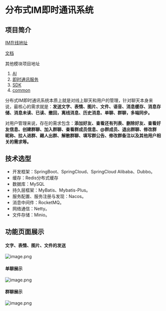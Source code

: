 # **分布式IM即时通讯系统**



## 项目简介

[IM在线地址](http://im.siehun.top)

[文档](https://www.yuque.com/seihun/pax21g)

其他模块项目地址

1. [AI](https://github.com/siehun/y-ai-agent)
2. [即时通讯服务](https://github.com/siehun/y-im-server)
3. [SDK](https://github.com/siehun/y-im-sdk)
4. [common](https://github.com/siehun/y-im-common)

分布式IM即时通讯系统本质上就是对线上聊天和用户的管理，针对聊天本身来说，最核心的需求就是：**发送文字、表情、图片、文件、语音、消息缓存、消息存储、消息未读、已读、撤回，离线消息、历史消息、单聊、群聊，多端同步。**

对用户管理来说，存在的需求包含：**添加好友、查看还有列表、删除好友、查看好友信息、创建群聊、加入群聊、查看群成员信息、@群成员、退出群聊、修改群昵称、拉人进群、踢人出群、解散群聊、填写群公告、修改群备注以及其他用户相关的需求等。**

## 技术选型

- 开发框架：SpringBoot、SpringCloud、SpringCloud Alibaba、Dubbo。
- 缓存：Redis分布式缓存
- 数据库：MySQL
- 持久层框架：MyBatis、Mybatis-Plus。
- 服务配置、服务注册与发现：Nacos。
- 消息中间件：RocketMQ。
- 网络通信：Netty。
- 文件存储：Minio。

## 功能页面展示

#### 文字、表情、图片、文件的发送

![image.png](https://cdn.nlark.com/yuque/0/2025/png/50672796/1752573787753-4b0e5e46-269a-4d54-86f1-d293cbede6f4.png?x-oss-process=image%2Fformat%2Cwebp)

#### 单聊展示

![image.png](https://cdn.nlark.com/yuque/0/2025/png/50672796/1752573686891-cf0aadc3-55ee-425b-acb0-98865cd8dde2.png?x-oss-process=image%2Fformat%2Cwebp)

#### 群聊展示

![image.png](https://cdn.nlark.com/yuque/0/2025/png/50672796/1752573573133-8645b1da-b8e2-4310-b0f3-4a514efe84e9.png?x-oss-process=image%2Fformat%2Cwebp)